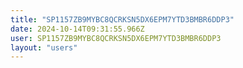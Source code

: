```yaml
---
title: "SP1157ZB9MYBC8QCRKSN5DX6EPM7YTD3BMBR6DDP3"
date: 2024-10-14T09:31:55.966Z
user: SP1157ZB9MYBC8QCRKSN5DX6EPM7YTD3BMBR6DDP3
layout: "users"
---
```

    